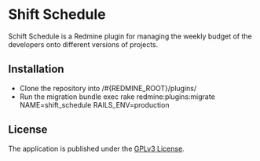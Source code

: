 # Shift Schedule
Schift Schedule is a Redmine plugin for managing the weekly budget of the developers onto different versions of projects.

## Installation
- Clone the repository into /#{REDMINE_ROOT}/plugins/
- Run the migration bundle exec rake redmine:plugins:migrate NAME=shift_schedule RAILS_ENV=production

## License
The application is published under the [GPLv3 License](https://www.gnu.org/licenses/gpl-3.0.html).
